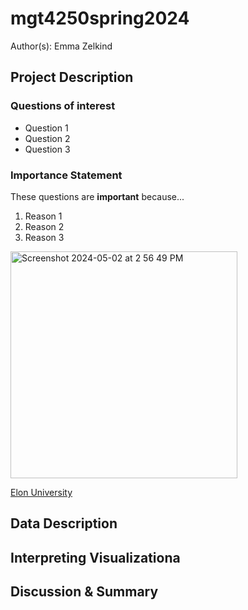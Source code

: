 # mgt4250spring2024
Author(s): Emma Zelkind

## Project Description
### Questions of interest
- Question 1
- Question 2
- Question 3

### Importance Statement
These questions are **important** because...
1. Reason 1
2. Reason 2
3. Reason 3

<img width="363" alt="Screenshot 2024-05-02 at 2 56 49 PM" src="https://github.com/Ezelkind/mgt4250spring2024/assets/142430723/adbcbcf8-0f12-42f9-8802-d71e39381bd4">

[Elon University](https://www.elon.edu/)

## Data Description

## Interpreting Visualizationa

## Discussion & Summary

